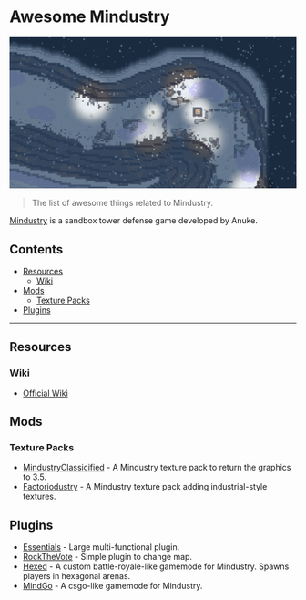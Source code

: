 # Awesome Mindustry

![screenshot](./screenshot.png)

> The list of awesome things related to Mindustry.

[Mindustry](https://mindustrygame.github.io/) is а sandbox tower defense game developed by Anuke.

## Contents

- [Resources](#resources)
  - [Wiki](#wiki)
- [Mods](#mods)
  - [Texture Packs](#texture-packs)
- [Plugins](#plugins)

---

## Resources

### Wiki

- [Official Wiki](https://mindustrygame.github.io/wiki/)

## Mods

### Texture Packs

- [MindustryClassicified](https://github.com/MindustryInside/MindustryClassicified) - A Mindustry texture pack to return the graphics to 3.5.
- [Factoriodustry](https://github.com/Xeloboyo/Factoriodustry) - A Mindustry texture pack adding industrial-style textures.

## Plugins

- [Essentials](https://github.com/Kieaer/Essentials) - Large multi-functional plugin.
- [RockTheVote](https://github.com/mayli/RockTheVotePlugin) - Simple plugin to change map.
- [Hexed](https://github.com/Anuken/HexedPlugin) - A custom battle-royale-like gamemode for Mindustry. Spawns players in hexagonal arenas.
- [MindGo](https://github.com/Xusk947/mind_go) - A csgo-like gamemode for Mindustry.
